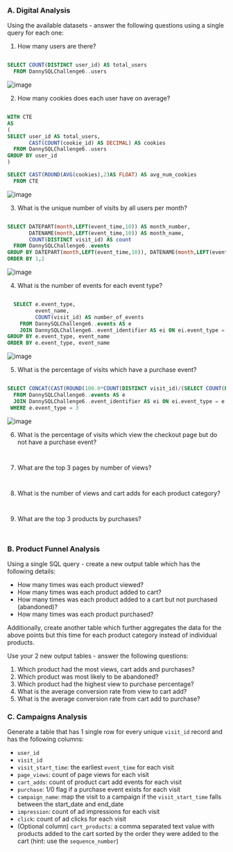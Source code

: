 ### A. Digital Analysis

Using the available datasets - answer the following questions using a single query for each one:

1.  How many users are there?

````sql

SELECT COUNT(DISTINCT user_id) AS total_users
  FROM DannySQLChallenge6..users

````

![image](https://github.com/TJBRocker/SQL-Portfolio/assets/59825363/a2ec1b84-60dc-4e5c-85b6-fc18c8e8fe00)


2.  How many cookies does each user have on average?

````sql

WITH CTE
AS
(
SELECT user_id AS total_users,
	   CAST(COUNT(cookie_id) AS DECIMAL) AS cookies
  FROM DannySQLChallenge6..users
GROUP BY user_id
)

SELECT CAST(ROUND(AVG(cookies),2)AS FLOAT) AS avg_num_cookies
  FROM CTE

````

![image](https://github.com/TJBRocker/SQL-Portfolio/assets/59825363/b28999c9-a96b-4dc7-b339-30ca0657f5d7)


3.  What is the unique number of visits by all users per month?

````sql

SELECT DATEPART(month,LEFT(event_time,10)) AS month_number,
	   DATENAME(month,LEFT(event_time,10)) AS month_name,
	   COUNT(DISTINCT visit_id) AS count
  FROM DannySQLChallenge6..events
GROUP BY DATEPART(month,LEFT(event_time,10)), DATENAME(month,LEFT(event_time,10))
ORDER BY 1,2

````

![image](https://github.com/TJBRocker/SQL-Portfolio/assets/59825363/37456e74-f1b7-4046-93d3-8868a79767db)


4.  What is the number of events for each event type?

````sql

  SELECT e.event_type,
	     event_name,
	     COUNT(visit_id) AS number_of_events
    FROM DannySQLChallenge6..events AS e
    JOIN DannySQLChallenge6..event_identifier AS ei ON ei.event_type = e.event_type
GROUP BY e.event_type, event_name
ORDER BY e.event_type, event_name

````

![image](https://github.com/TJBRocker/SQL-Portfolio/assets/59825363/aabaec5e-c54c-4003-a6f7-0213b010a80f)


5.  What is the percentage of visits which have a purchase event?

````sql

SELECT CONCAT(CAST(ROUND(100.0*COUNT(DISTINCT visit_id)/(SELECT COUNT(DISTINCT visit_id) FROM DannySQLChallenge6..events),2) AS FLOAT),'%') AS percentage_purchase
  FROM DannySQLChallenge6..events AS e
  JOIN DannySQLChallenge6..event_identifier AS ei ON ei.event_type = e.event_type
 WHERE e.event_type = 3

````

![image](https://github.com/TJBRocker/SQL-Portfolio/assets/59825363/2b33aeea-2d73-4822-b79a-c245d2043435)


6.  What is the percentage of visits which view the checkout page but do not have a purchase event?

````sql



````

7.  What are the top 3 pages by number of views?

````sql



````

8.  What is the number of views and cart adds for each product category?

````sql



````

9.  What are the top 3 products by purchases?

````sql



````


### B. Product Funnel Analysis

Using a single SQL query - create a new output table which has the following details:

-  How many times was each product viewed?
-  How many times was each product added to cart?
-  How many times was each product added to a cart but not purchased (abandoned)?
-  How many times was each product purchased?

Additionally, create another table which further aggregates the data for the above points but this time for each product category instead of individual products.

Use your 2 new output tables - answer the following questions:

1.  Which product had the most views, cart adds and purchases?
2.  Which product was most likely to be abandoned?
3.  Which product had the highest view to purchase percentage?
4.  What is the average conversion rate from view to cart add?
5.  What is the average conversion rate from cart add to purchase?

### C. Campaigns Analysis

Generate a table that has 1 single row for every unique `visit_id` record and has the following columns:

-  `user_id`
-  `visit_id`
-  `visit_start_time`: the earliest `event_time` for each visit
-  `page_views`: count of page views for each visit
-  `cart_adds`: count of product cart add events for each visit
-  `purchase`: 1/0 flag if a purchase event exists for each visit
-  `campaign_name`: map the visit to a campaign if the `visit_start_time` falls between the start_date and end_date
-  `impression`: count of ad impressions for each visit
-  `click`: count of ad clicks for each visit
-  (Optional column) `cart_products`: a comma separated text value with products added to the cart sorted by the order they were added to the cart (hint: use the `sequence_number`)

